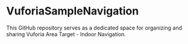 # VuforiaSampleNavigation
This GitHub repository serves as a dedicated space for organizing and sharing Vuforia Area Target - Indoor Navigation.
